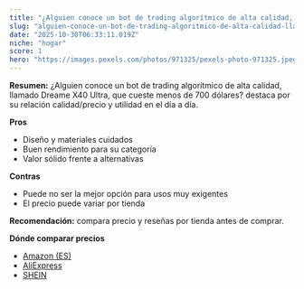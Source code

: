 ```yaml
---
title: "¿Alguien conoce un bot de trading algorítmico de alta calidad, llamado Dreame X40 Ultra, que cueste menos de 700 dólares?"
slug: "alguien-conoce-un-bot-de-trading-algoritmico-de-alta-calidad-llamado-dreame-x40-"
date: "2025-10-30T06:33:11.019Z"
niche: "hogar"
score: 1
hero: "https://images.pexels.com/photos/971325/pexels-photo-971325.jpeg?auto=compress&cs=tinysrgb&fit=crop&h=627&w=1200&auto=compress&cs=tinysrgb&w=1200&h=675&fit=crop"
---
```


**Resumen:** ¿Alguien conoce un bot de trading algorítmico de alta calidad, llamado Dreame X40 Ultra, que cueste menos de 700 dólares? destaca por su relación calidad/precio y utilidad en el día a día.

**Pros**
- Diseño y materiales cuidados
- Buen rendimiento para su categoría
- Valor sólido frente a alternativas

**Contras**
- Puede no ser la mejor opción para usos muy exigentes
- El precio puede variar por tienda

**Recomendación:** compara precio y reseñas por tienda antes de comprar.

**Dónde comparar precios**
- [Amazon (ES)](https://www.amazon.es/s?k=%C2%BFAlguien%20conoce%20un%20bot%20de%20trading%20algor%C3%ADtmico%20de%20alta%20calidad%2C%20llamado%20Dreame%20X40%20Ultra%2C%20que%20cueste%20menos%20de%20700%20d%C3%B3lares%3F&tag=teknovashop25-21)
- [AliExpress](https://www.aliexpress.com/wholesale?SearchText=%C2%BFAlguien%20conoce%20un%20bot%20de%20trading%20algor%C3%ADtmico%20de%20alta%20calidad%2C%20llamado%20Dreame%20X40%20Ultra%2C%20que%20cueste%20menos%20de%20700%20d%C3%B3lares%3F)
- [SHEIN](https://www.shein.com/pdsearch/%C2%BFAlguien%20conoce%20un%20bot%20de%20trading%20algor%C3%ADtmico%20de%20alta%20calidad%2C%20llamado%20Dreame%20X40%20Ultra%2C%20que%20cueste%20menos%20de%20700%20d%C3%B3lares%3F)